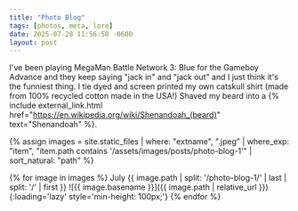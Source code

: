 ```yaml
---
title: "Photo Blog"
tags: [photos, meta, lore]
date: 2025-07-28 11:56:50 -0600
layout: post
---
```

I've been playing MegaMan Battle Network 3: Blue for the Gameboy Advance and they keep saying "jack in" and "jack out" and I just think it's the funniest thing. I tie dyed and screen printed my own catskull shirt (made from 100% recycled cotton made in the USA!) Shaved my beard into a {% include external_link.html href="https://en.wikipedia.org/wiki/Shenandoah_(beard)" text="Shenandoah" %}. 

{% assign images = site.static_files | where: "extname", ".jpeg" | where_exp: "item", "item.path contains '/assets/images/posts/photo-blog-1'" | sort_natural: "path" %}

{% for image in images %}
July {{ image.path | split: '/photo-blog-1/' | last | split: '/' | first }}
![{{ image.basename }}]({{ image.path | relative_url }}){:loading='lazy' style='min-height: 100px;'}
{% endfor %}
